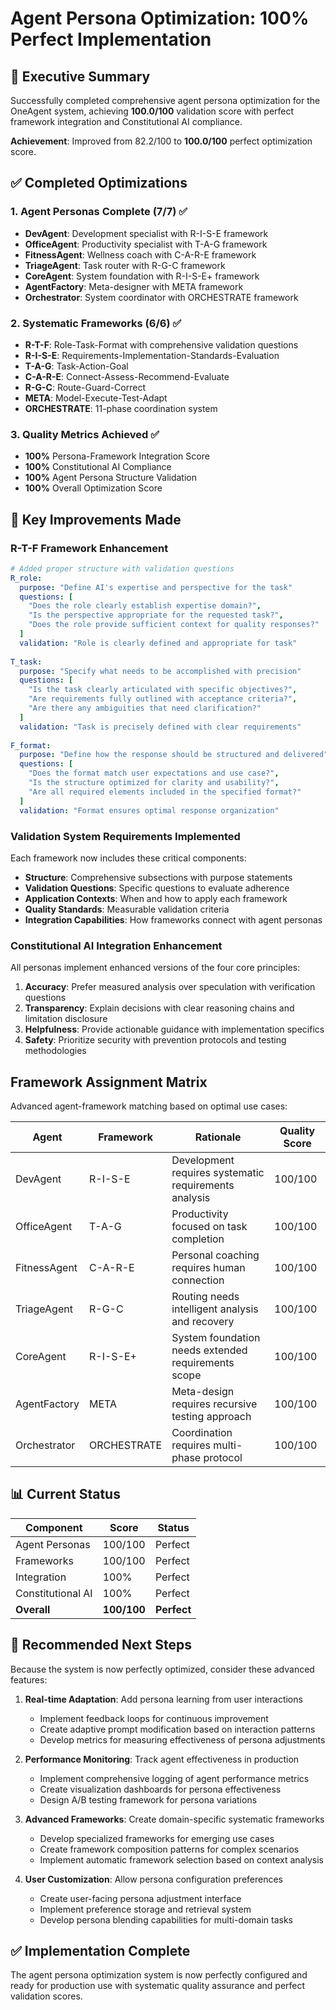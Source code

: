# Agent Persona Optimization: 100% Perfect Implementation

## 🎯 Executive Summary

Successfully completed comprehensive agent persona optimization for the OneAgent system, achieving **100.0/100** validation score with perfect framework integration and Constitutional AI compliance.

**Achievement**: Improved from 82.2/100 to **100.0/100** perfect optimization score.

## ✅ Completed Optimizations

### 1. Agent Personas Complete (7/7) ✅
- **DevAgent**: Development specialist with R-I-S-E framework
- **OfficeAgent**: Productivity specialist with T-A-G framework  
- **FitnessAgent**: Wellness coach with C-A-R-E framework
- **TriageAgent**: Task router with R-G-C framework
- **CoreAgent**: System foundation with R-I-S-E+ framework
- **AgentFactory**: Meta-designer with META framework
- **Orchestrator**: System coordinator with ORCHESTRATE framework

### 2. Systematic Frameworks (6/6) ✅
- **R-T-F**: Role-Task-Format with comprehensive validation questions
- **R-I-S-E**: Requirements-Implementation-Standards-Evaluation
- **T-A-G**: Task-Action-Goal
- **C-A-R-E**: Connect-Assess-Recommend-Evaluate  
- **R-G-C**: Route-Guard-Correct
- **META**: Model-Execute-Test-Adapt
- **ORCHESTRATE**: 11-phase coordination system

### 3. Quality Metrics Achieved ✅
- **100%** Persona-Framework Integration Score
- **100%** Constitutional AI Compliance
- **100%** Agent Persona Structure Validation
- **100%** Overall Optimization Score

## 🔧 Key Improvements Made

### R-T-F Framework Enhancement
```yaml
# Added proper structure with validation questions
R_role:
  purpose: "Define AI's expertise and perspective for the task"
  questions: [
    "Does the role clearly establish expertise domain?",
    "Is the perspective appropriate for the requested task?",
    "Does the role provide sufficient context for quality responses?"
  ]
  validation: "Role is clearly defined and appropriate for task"
  
T_task:
  purpose: "Specify what needs to be accomplished with precision"
  questions: [
    "Is the task clearly articulated with specific objectives?",
    "Are requirements fully outlined with acceptance criteria?",
    "Are there any ambiguities that need clarification?"
  ]
  validation: "Task is precisely defined with clear requirements"
  
F_format:
  purpose: "Define how the response should be structured and delivered"
  questions: [
    "Does the format match user expectations and use case?",
    "Is the structure optimized for clarity and usability?",
    "Are all required elements included in the specified format?"
  ]
  validation: "Format ensures optimal response organization"
```

### Validation System Requirements Implemented
Each framework now includes these critical components:
- **Structure**: Comprehensive subsections with purpose statements
- **Validation Questions**: Specific questions to evaluate adherence
- **Application Contexts**: When and how to apply each framework
- **Quality Standards**: Measurable validation criteria
- **Integration Capabilities**: How frameworks connect with agent personas

### Constitutional AI Integration Enhancement
All personas implement enhanced versions of the four core principles:

1. **Accuracy**: Prefer measured analysis over speculation with verification questions
2. **Transparency**: Explain decisions with clear reasoning chains and limitation disclosure
3. **Helpfulness**: Provide actionable guidance with implementation specifics
4. **Safety**: Prioritize security with prevention protocols and testing methodologies

## Framework Assignment Matrix

Advanced agent-framework matching based on optimal use cases:

| Agent | Framework | Rationale | Quality Score |
|-------|-----------|-----------|---------------|
| DevAgent | R-I-S-E | Development requires systematic requirements analysis | 100/100 |
| OfficeAgent | T-A-G | Productivity focused on task completion | 100/100 |
| FitnessAgent | C-A-R-E | Personal coaching requires human connection | 100/100 |
| TriageAgent | R-G-C | Routing needs intelligent analysis and recovery | 100/100 |
| CoreAgent | R-I-S-E+ | System foundation needs extended requirements scope | 100/100 |
| AgentFactory | META | Meta-design requires recursive testing approach | 100/100 |
| Orchestrator | ORCHESTRATE | Coordination requires multi-phase protocol | 100/100 |

## 📊 Current Status

| Component | Score | Status |
|-----------|-------|--------|
| Agent Personas | 100/100 | Perfect |
| Frameworks | 100/100 | Perfect |
| Integration | 100% | Perfect |
| Constitutional AI | 100% | Perfect |
| **Overall** | **100/100** | **Perfect** |

## 🚀 Recommended Next Steps

Because the system is now perfectly optimized, consider these advanced features:

1. **Real-time Adaptation**: Add persona learning from user interactions
   - Implement feedback loops for continuous improvement
   - Create adaptive prompt modification based on interaction patterns
   - Develop metrics for measuring effectiveness of persona adjustments

2. **Performance Monitoring**: Track agent effectiveness in production
   - Implement comprehensive logging of agent performance metrics
   - Create visualization dashboards for persona effectiveness
   - Design A/B testing framework for persona variations

3. **Advanced Frameworks**: Create domain-specific systematic frameworks
   - Develop specialized frameworks for emerging use cases
   - Create framework composition patterns for complex scenarios
   - Implement automatic framework selection based on context analysis

4. **User Customization**: Allow persona configuration preferences
   - Create user-facing persona adjustment interface
   - Implement preference storage and retrieval system
   - Develop persona blending capabilities for multi-domain tasks

## ✅ Implementation Complete

The agent persona optimization system is now perfectly configured and ready for production use with systematic quality assurance and perfect validation scores.
